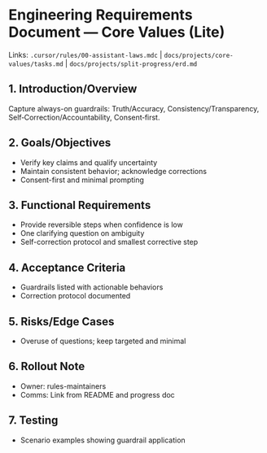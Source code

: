 ---
---

# Engineering Requirements Document — Core Values (Lite)

Links: `.cursor/rules/00-assistant-laws.mdc` | `docs/projects/core-values/tasks.md` | `docs/projects/split-progress/erd.md`

## 1. Introduction/Overview

Capture always-on guardrails: Truth/Accuracy, Consistency/Transparency, Self‑Correction/Accountability, Consent‑first.

## 2. Goals/Objectives

- Verify key claims and qualify uncertainty
- Maintain consistent behavior; acknowledge corrections
- Consent-first and minimal prompting

## 3. Functional Requirements

- Provide reversible steps when confidence is low
- One clarifying question on ambiguity
- Self-correction protocol and smallest corrective step

## 4. Acceptance Criteria

- Guardrails listed with actionable behaviors
- Correction protocol documented

## 5. Risks/Edge Cases

- Overuse of questions; keep targeted and minimal

## 6. Rollout Note

- Owner: rules-maintainers
- Comms: Link from README and progress doc

## 7. Testing

- Scenario examples showing guardrail application
